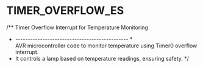 # TIMER_OVERFLOW_ES
/** Timer Overflow Interrupt for Temperature Monitoring 
*  ----------------------------------------------  *  
AVR microcontroller code to monitor temperature using Timer0 overflow interrupt.
 *  It controls a lamp based on temperature readings, ensuring safety.  */
